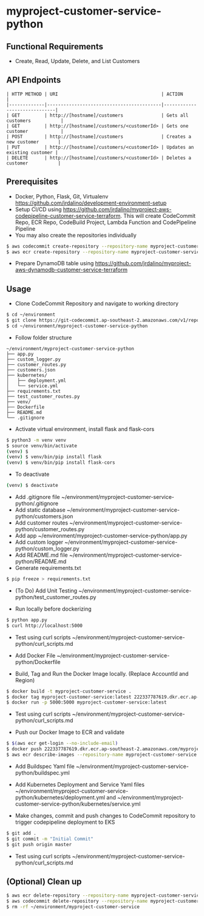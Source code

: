 # myproject-customer-service-python

## Functional Requirements
- Create, Read, Update, Delete, and List Customers

## API Endpoints
```
| HTTP METHOD | URI                                      | ACTION                       |
|-------------|------------------------------------------|------------------------------|
| GET         | http://[hostname]/customers              | Gets all customers           |
| GET         | http://[hostname]/customers/<customerId> | Gets one customer            |
| POST        | http://[hostname]/customers              | Creates a new customer       |
| PUT         | http://[hostname]/customers/<customerId> | Updates an existing customer |
| DELETE      | http://[hostname]/customers/<customerId> | Deletes a customer           |
```

## Prerequisites
- Docker, Python, Flask, Git, Virtualenv https://github.com/jrdalino/development-environment-setup
- Setup CI/CD using https://github.com/jrdalino/myproject-aws-codepipeline-customer-service-terraform. This will create CodeCommit Repo, ECR Repo, CodeBuild Project, Lambda Function and CodePipeline Pipeline 
- You may also create the repositories individually
```bash
$ aws codecommit create-repository --repository-name myproject-customer-service
$ aws ecr create-repository --repository-name myproject-customer-service
```

- Prepare DynamoDB table using https://github.com/jrdalino/myproject-aws-dynamodb-customer-service-terraform

## Usage
- Clone CodeCommit Repository and navigate to working directory
```bash
$ cd ~/environment
$ git clone https://git-codecommit.ap-southeast-2.amazonaws.com/v1/repos/myproject-customer-service
$ cd ~/environment/myproject-customer-service-python
```

- Follow folder structure
```
~/environment/myproject-customer-service-python
├── app.py
├── custom_logger.py
├── customer_routes.py
├── customers.json
├── kubernetes/
│   ├── deployment.yml
│   └── service.yml
├── requirements.txt
├── test_customer_routes.py
├── venv/
├── Dockerfile
├── README.md
└── .gitignore
```

- Activate virtual environment, install flask and flask-cors
```bash
$ python3 -m venv venv
$ source venv/bin/activate
(venv) $
(venv) $ venv/bin/pip install flask
(venv) $ venv/bin/pip install flask-cors
```

- To deactivate
```bash
(venv) $ deactivate
```

- Add .gitignore file ~/environment/myproject-customer-service-python/.gitignore
- Add static database ~/environment/myproject-customer-service-python/customers.json
- Add customer routes ~/environment/myproject-customer-service-python/customer_routes.py
- Add app             ~/environment/myproject-customer-service-python/app.py
- Add custom logger   ~/environment/myproject-customer-service-python/custom_logger.py
- Add README.md file  ~/environment/myproject-customer-service-python/README.md
- Generate requirements.txt
```bash
$ pip freeze > requirements.txt
```

- (To Do) Add Unit Testing ~/environment/myproject-customer-service-python/test_customer_routes.py

- Run locally before dockerizing
```bash
$ python app.py
$ curl http://localhost:5000
```

- Test using curl scripts ~/environment/myproject-customer-service-python/curl_scripts.md

- Add Docker File ~/environment/myproject-customer-service-python/Dockerfile

- Build, Tag and Run the Docker Image locally. (Replace AccountId and Region)
```bash
$ docker build -t myproject-customer-service .
$ docker tag myproject-customer-service:latest 222337787619.dkr.ecr.ap-southeast-2.amazonaws.com/myproject-customer-service:latest
$ docker run -p 5000:5000 myproject-customer-service:latest
```

- Test using curl scripts ~/environment/myproject-customer-service-python/curl_scripts.md

- Push our Docker Image to ECR and validate
```bash
$ $(aws ecr get-login --no-include-email)
$ docker push 222337787619.dkr.ecr.ap-southeast-2.amazonaws.com/myproject-customer-service:latest
$ aws ecr describe-images --repository-name myproject-customer-service
```

- Add Buildspec Yaml file ~/environment/myproject-customer-service-python/buildspec.yml

- Add Kubernetes Deployment and Service Yaml files ~/environment/myproject-customer-service-python/kubernetes/deployment.yml and ~/environment/myproject-customer-service-python/kubernetes/service.yml

- Make changes, commit and push changes to CodeCommit repository to trigger codepipeline deployment to EKS
```bash
$ git add .
$ git commit -m "Initial Commit"
$ git push origin master
```

- Test using curl scripts ~/environment/myproject-customer-service-python/curl_scripts.md

## (Optional) Clean up
```bash
$ aws ecr delete-repository --repository-name myproject-customer-service --force
$ aws codecommit delete-repository --repository-name myproject-customer-service
$ rm -rf ~/environment/myproject-customer-service
```

